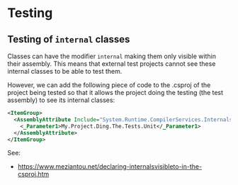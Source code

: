 # Testing

## Testing of `internal` classes
Classes can have the modifier `internal` making them only visible within their assembly.
This means that external test projects cannot see these internal classes to be able to test them.

However, we can add the following piece of code to the .csproj of the project being tested so that it allows the project doing the testing (the test assembly)
to see its internal classes:

```xml
<ItemGroup>
  <AssemblyAttribute Include="System.Runtime.CompilerServices.InternalsVisibleTo">
    <_Parameter1>My.Project.Ding.The.Tests.Unit</_Parameter1>
  </AssemblyAttribute>
</ItemGroup>
```

See:
 - https://www.meziantou.net/declaring-internalsvisibleto-in-the-csproj.htm
